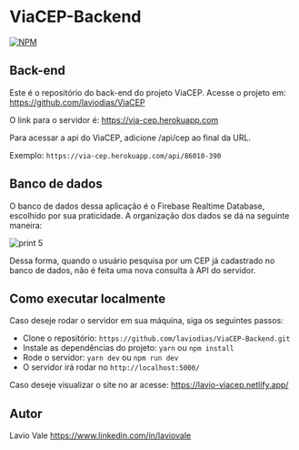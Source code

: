 # ViaCEP-Backend

[![NPM](https://img.shields.io/npm/l/react)](https://github.com/laviodias/ViaCEP-Backend/blob/main/LICENSE) 

## Back-end

Este é o repositório do back-end do projeto ViaCEP. Acesse o projeto em: https://github.com/laviodias/ViaCEP

O link para o servidor é: https://via-cep.herokuapp.com

Para acessar a api do ViaCEP, adicione /api/cep ao final da URL.

Exemplo: `https://via-cep.herokuapp.com/api/86010-390`

## Banco de dados

O banco de dados dessa aplicação é o Firebase Realtime Database, escolhido por sua praticidade. A organização dos dados se dá na seguinte maneira:

![print 5](https://user-images.githubusercontent.com/44332001/143473354-8276b35b-4c4d-43f1-86e0-e4ddb4c592e4.png)

Dessa forma, quando o usuário pesquisa por um CEP já cadastrado no banco de dados, não é feita uma nova consulta à API do servidor.

## Como executar localmente

Caso deseje rodar o servidor em sua máquina, siga os seguintes passos:
- Clone o repositório: `https://github.com/laviodias/ViaCEP-Backend.git`
- Instale as dependências do projeto: `yarn` ou `npm install`
- Rode o servidor: `yarn dev` ou `npm run dev`
- O servidor irá rodar no `http://localhost:5000/`

Caso deseje visualizar o site no ar acesse: https://lavio-viacep.netlify.app/

## Autor 

Lavio Vale
https://www.linkedin.com/in/laviovale
